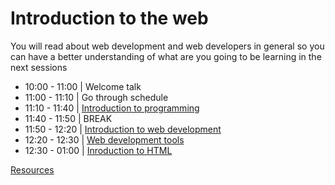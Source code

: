 # Introduction to the web
You will read about web development and web developers in general so you can have a better understanding of what are you going to be learning in the next sessions

- 10:00 - 11:00 | Welcome talk
- 11:00 - 11:10 | Go through schedule
- 11:10 - 11:40 | [Introduction to programming](./programming.md)
- 11:40 - 11:50 | BREAK
- 11:50 - 12:20 | [Introduction to web development](./intro-to-web.md)
- 12:20 - 12:30 | [Web development tools](./webdev-tools.md)
- 12:30 - 01:00 | [Inroduction to HTML](https://github.com/gazaskygeeks/Fundamentals-course/blob/master/coursebook/Week%2001/session-01/intro-to-html.md)


 [Resources](./resources.md)
 


